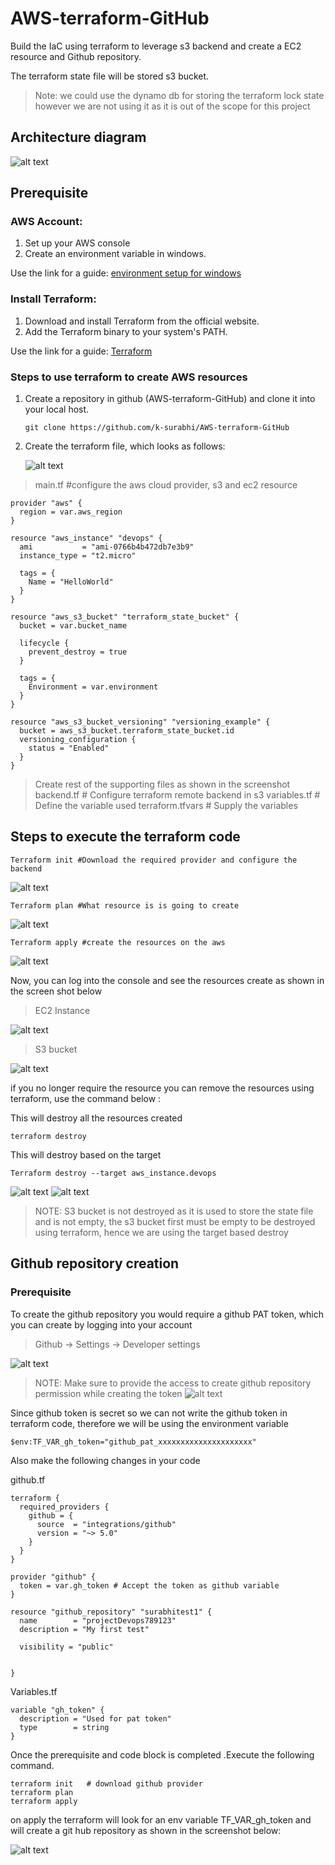 # AWS-terraform-GitHub

Build the IaC using terraform to leverage s3 backend and create a EC2 resource and Github repository.

The terraform state file will be stored s3 bucket.

> Note: we could use the dynamo db for storing the terraform lock state however we are not using it as it is out of the scope for this project


## Architecture diagram
![alt text](/images/architecture-Page-1.png)

## Prerequisite
### AWS Account:

<ol>
<li>Set up your AWS console</li>
<li>Create an environment variable in windows. </li> 
</ol>

Use the link for a guide: [environment setup for windows](https://kb.wisc.edu/cae/page.php?id=24500)


### Install Terraform:
<ol>
<li>Download and install Terraform from the official website.</li>
<li>Add the Terraform binary to your system's PATH.</li>
</ol>

Use the link for a guide: [ Terraform ](https://developer.hashicorp.com/terraform/tutorials/aws-get-started/install-cli)

### Steps to use terraform to create AWS resources

<ol> 
<li> Create a repository in github (AWS-terraform-GitHub) and clone it into your local host. </li>

```
git clone https://github.com/k-surabhi/AWS-terraform-GitHub
```

<li> Create the terraform file, which looks as follows: </li>

![alt text](/images/tree.png)

</ol>

> main.tf     #configure the aws cloud provider, s3 and ec2 resource

```
provider "aws" {
  region = var.aws_region
}

resource "aws_instance" "devops" {
  ami           = "ami-0766b4b472db7e3b9"
  instance_type = "t2.micro"

  tags = {
    Name = "HelloWorld"
  }
}

resource "aws_s3_bucket" "terraform_state_bucket" {
  bucket = var.bucket_name

  lifecycle {
    prevent_destroy = true
  }

  tags = {
    Environment = var.environment
  }
}

resource "aws_s3_bucket_versioning" "versioning_example" {
  bucket = aws_s3_bucket.terraform_state_bucket.id
  versioning_configuration {
    status = "Enabled"
  }
}
```

> Create rest of the supporting files as shown in the screenshot
backend.tf          # Configure terraform remote backend in s3
variables.tf        # Define the variable used
terraform.tfvars    # Supply the variables



## Steps to execute the terraform code


```
Terraform init #Download the required provider and configure the backend
```
![alt text](/images/init.png)

```
Terraform plan #What resource is is going to create
```
![alt text](/images/image.png)

```
Terraform apply #create the resources on the aws
```
![alt text](/images/apply1.png)


Now, you can log into the console and see the resources create as shown in the screen shot below

> EC2 Instance

![alt text](/images/ec2.png)

> S3 bucket

![alt text](/images/s3screenshot.png)


if you no longer require the resource you can remove the resources using terraform, use the command below :

This will destroy all the resources created

```
terraform destroy 
```

This will destroy based on the target

```
Terraform destroy --target aws_instance.devops
```
![alt text](/images/destroy1.png)
![alt text](/images/destroy.png)

> NOTE: S3 bucket is not destroyed as it is used to store the state file and is not empty, the s3 bucket first must be empty to be destroyed using terraform, hence we are using the target based destroy



## Github repository creation

### Prerequisite
To create the github repository you would require a github PAT token, which you can create by logging into your account

> Github -> Settings -> Developer settings

![alt text](/images/token.png)

> NOTE: Make sure to provide the access to create github repository permission while creating the token 
![alt text](/images/permission.png)

Since github token is secret so we can not write the github token in terraform code, therefore we will be using the environment variable

```
$env:TF_VAR_gh_token="github_pat_xxxxxxxxxxxxxxxxxxxxx"
```

Also make the following changes in your code


github.tf 
```
terraform {
  required_providers {
    github = {
      source  = "integrations/github"
      version = "~> 5.0"
    }
  }
}

provider "github" {
  token = var.gh_token # Accept the token as github variable
}

resource "github_repository" "surabhitest1" {
  name        = "projectDevops789123"
  description = "My first test"

  visibility = "public"


}

```

Variables.tf
```
variable "gh_token" {
  description = "Used for pat token"
  type        = string
}
```

Once the prerequisite and code block is completed .Execute the following command.
```
terraform init   # download github provider
terraform plan
terraform apply
```



on apply the terraform will look for an env variable TF_VAR_gh_token and will create a git hub repository as shown in the screenshot below:


![alt text](/images/githubrepo.png)





